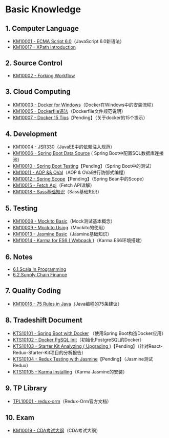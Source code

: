 # Basic Knowledge

## 1. Computer Language

* [KM10001 - ECMA Script 6.0](/reference/basic-knowledge/11javascript-library/111ecma-60.md)（JavaScript 6.0新语法）
* [KM10017 - XPath Introduction](/reference/basic-knowledge/xpath/km10017-xpath-introduction.md)

## 2. Source Control

* [KM10002 - Forking Workflow](/reference/basic-knowledge/121git/km10002-forking-workflow.md)

## 3. Cloud Computing

* [KM10003 - Docker for Windows](/reference/basic-knowledge/131docker/km10003-docker-for-windows.md)（Docker在Windows中的安装流程）
* [KM10005 - Dockerfile语法](/reference/basic-knowledge/131docker/km10005-dockerfileyu-fa.md)（Dockerfile文件规范说明）
* [KM10007 - Docker 15 Tips](/reference/basic-knowledge/131docker/km10007-docker-15-tips.md)【Pending】（关于docker的15个提示）

## 4. Development

* [KM10004 - JSR330](/reference/basic-knowledge/143jersey/km10004-jsr330.md)（JavaEE中的依赖注入规范）
* [KM10006 - Spring Boot Data Source](/reference/basic-knowledge/141spring-boot/km10006-spring-boot-data-source.md) \( Spring Boot中配置SQL数据库连接池）
* [KM10010 - Spring Boot Testing](/reference/basic-knowledge/141spring-boot/km10010-spring-boot-testing.md)【Pending】（Spring Boot中的测试）
* [KM10011 - AOP && OVal](/reference/basic-knowledge/144oval/km10011-aop-andand-oval.md)（AOP & OVal进行防御式编程）
* [KM10012 - Spring Scope](/reference/basic-knowledge/141spring-boot/km10013-spring-scope.md)【Pending】（Spring Bean中的Scope）
* [KM10015 - Fetch Api](/reference/basic-knowledge/km10015-fetch-api.md)（Fetch API详解）
* [KM10018 - Sass基础知识](/reference/basic-knowledge/146sass/km10018-sassji-chu-zhi-shi.md)（Sass基础知识）

## 5. Testing

* [KM10008 - Mockito Basic](/reference/basic-knowledge/15testing/151mockito/km10008-junit-and-mockito-basic.md)（Mock测试基本概念）
* [KM10009 - Mockito Using](/reference/basic-knowledge/15testing/151mockito/km10009-mock-using.md)（Mockito的使用）
* [KM10013 - Jasmine Basic](/reference/basic-knowledge/15testing/153jasmine/km10013-jasmine-basic.md)（Jasmine基础知识）
* [KM10014 - Karma for ES6 \( Webpack \)](/reference/basic-knowledge/15testing/km10014-karma-for-es6-webpack.md)（Karma ES6环境搭建）

## 6. Notes

* [6.1.Scala In Programming](/reference/nodes/61-scala-in-programming.md)
* [6.2.Supply Chain Finance](/reference/nodes/62supply-chain-finance.md)

## 7. Quality Coding

* [KM10016 - 75 Rules in Java](/reference/basic-knowledge/km10016-75-rules-in-java.md)（Java编程的75条建议）

## 8. Tradeshift Document

* [KTS10101 - Spring Boot with Docker](/reference/3kts-works/31training/kts10002-spring-boot-with-docker.md) （使用Spring Boot构造Docker应用）
* [KTS10102 - Docker PgSQL Init](/reference/3kts-works/31training/kts10102-docker-pgsql-init.md)（初始化PostgreSQL的Docker）
* [KTS10103 - Starter Kit Analyzing \( Upgrading \)](/reference/3kts-works/31training/kts10103-starter-kit-analyzing-upgrading.md)【Pending】（针对React-Redux-Starter-Kit项目的分析报告）
* [KTS10104 - Redux Testing with Jasmine](/reference/3kts-works/31training/kts10104-redux-testing-with-jasmine.md)【Pending】（Jasmine测试Redux）
* [KTS10105 - Karma Installing](/reference/3kts-works/31training/kts10105-karma-installing.md)（Karma Jasmine的安装）

## 9. TP Library

* [TPL10001 - redux-orm](/reference/library/redux-orm-090-rc3/tp10000-redux-orm.md)（Redux-Orm官方文档）

## 10. Exam

* [KM10019 - CDA考试大纲](/reference/7exam/71-cdakao-shi-da-gang.md)（CDA考试大纲）




